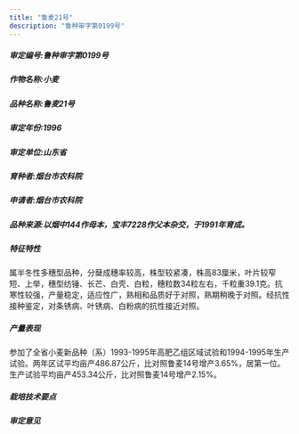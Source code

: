 ```yaml
---
title: "鲁麦21号"
description: "鲁种审字第0199号"
---
```

##### 审定编号:鲁种审字第0199号

##### 作物名称:小麦

##### 品种名称:鲁麦21号

##### 审定年份:1996

##### 审定单位:山东省

##### 育种者:烟台市农科院

##### 申请者:烟台市农科院

##### 品种来源:以烟中144作母本，宝丰7228作父本杂交，于1991年育成。

##### 特征特性
属半冬性多穗型品种，分蘖成穗率较高，株型较紧凑，株高83厘米，叶片较窄短、上举，穗型纺锤、长芒、白壳、白粒，穗粒数34粒左右，千粒重39.1克。抗寒性较强，产量稳定，适应性广，熟相和品质好于对照，熟期稍晚于对照。经抗性接种鉴定，对条锈病、叶锈病、白粉病的抗性接近对照。

##### 产量表现
参加了全省小麦新品种（系）1993-1995年高肥乙组区域试验和1994-1995年生产试验。两年区试平均亩产486.87公斤，比对照鲁麦14号增产3.65%，居第一位。生产试验平均亩产453.34公斤，比对照鲁麦14号增产2.15%。

##### 栽培技术要点


##### 审定意见

